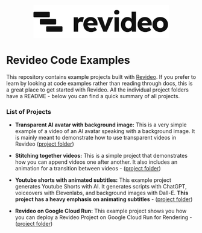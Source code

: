<br/>
<p align="center">
  <a href="https://re.video">
    <picture>
      <source media="(prefers-color-scheme: dark)" srcset="./logo_dark.svg">
      <img width="360" alt="Revideo logo" src="./logo.svg">
    </picture>
  </a>
</p>


# Revideo Code Examples

This repository contains example projects built with [Revideo](https://github.com/redotvideo/revideo). If you prefer to learn by looking at code examples rather than reading through docs, this is a great place to get started with Revideo. All the individual project folders have a README - below you can find a quick summary of all projects.


### List of Projects

- **Transparent AI avatar with background image:** This is a very simple example of a video of an AI avatar speaking with a background image. It is mainly meant to demonstrate how to use transparent videos in Revideo ([project folder](https://github.com/redotvideo/revideo-examples/tree/main/avatar-with-background))

- **Stitching together videos:** This is a simple project that demonstrates how you can append videos one after another. It also includes an animation for a transition between videos - ([project folder](https://github.com/redotvideo/revideo-examples/tree/main/stitching-videos))

- **Youtube shorts with animated subtitles:** This example project generates Youtube Shorts with AI. It generates scripts with ChatGPT, voiceovers with Elevenlabs, and background images with Dall-E. **This project has a heavy emphasis on animating subtitles** - ([project folder](https://github.com/redotvideo/revideo-examples/tree/main/youtube-shorts))

- **Revideo on Google Cloud Run:** This example project shows you how you can deploy a Revideo Project on Google Cloud Run for Rendering - ([project folder](https://github.com/redotvideo/revideo-examples/tree/main/google-cloud-run))

